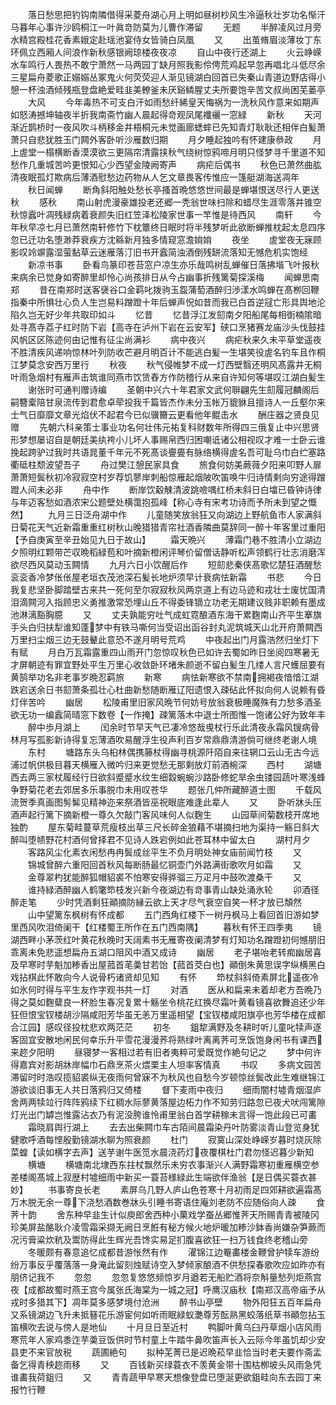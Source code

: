 <!-- { "loadSidebar": true } -->
　　落日愁思把钓钩南隣借得采菱舟湖心月上明如昼树杪风生冷逼秋壮岁功名惭汗马暮年心事许沙鸥桐江一叶眞竒防莫为儿曹作滞留
　　无题
　　半醉凌风过月旁水精宫殿桂花香素娥定赴瑶池宴侍女皆骑白凤凰
　　又
　　出茧脩眉淡薄妆丁东环佩立西厢人间浪作新秋感银阙琼楼夜夜凉
　　自山中夜行还湖上
　　火云峥嵘水车鸣行人畏热不敢宁萧然一马两园丁缺月照我影伶俜荒鸡起早忽再唱北斗低尽余三星扁舟菱歌正嫋嫋丛冢鬼火何荧荧迎人渐见镜湖白回首已失秦山青道边野店得小憩一杯浊酒倾残瓶登盘絶爱畦韭美轑釜未厌谿鳞腥丈夫所要饱辛苦文叔尚困芜蒌亭
　　大风
　　今年毒热不可支白汗如雨愁纤絺皇天悔祸为一洗秋风作意来如期声如怒涛撼坤轴夜半折我南斋竹幽人晨起得竒观凤尾襳襹一窓緑
　　新秋
　　天河渐近鹊桥时一夜风吹斗柄移金井梧桐元未觉画廊蟋蟀已先知青灯耿耿还相伴白髪萧萧只自悲犹胜玉门闗外客卧听沙雁数归期
　　月夕睡起独吟有怀建康叅政
　　月上虗堂一榻横断香漠漠欲三更隔帘清露挟秋气绕树惊鸦啼月明只怪梦寻千里道不知愁作几重城苦吟更恨知心少西望金陵阙寄声
　　病疟后偶书
　　秋色已萧然曲肱清夜眠孤灯欺病后薄酒慰愁边药物从人乞文章畏客传惟应一篷艇湖海送凋年
　　秋日闻蝉
　　断角斜阳触处愁长亭搔首晩悠悠世间最是蝉堪恨送尽行人更送秋
　　感秋
　　南山射虎漫豪雄投老还郷一秃翁世味扫除和蜡尽生涯零落并锥空秋惊蠧叶凋残緑病着衰颜失旧红笠泽松陵家世事一竿惟是待西风
　　南轩
　　今年秋早凉七月已萧然南轩修竹下枕簟终日眠时将半残梦听此欲断蝉推枕起太息四序忽已迁功名堕渺莽衰疾方沈緜新月独多情窥窓澹姢姢
　　夜坐
　　虗堂夜无寐顾影叹竛竮露湿萤黏草云迷雁落汀旧书开蠧简浊酒倒残缾流落知无憾危机实饱经
　　新凉书事
　　卧看鸟篆印苍苔窓户凉生亦乐哉鸣树乱蝉催日落拂堦飞叶报秋来病余已觉身如寄醉里却怜心尚孩排日从今占幽事折残篱菊探溪梅
　　闻蝉思南郑
　　昔在南郑时送客襃谷口金羁叱拨驹玉盌蒲萄酒醉归渉漾水鸣蝉在髙栁回鞭指秦中所惧壮心负人生岂易料蹭蹬十年后蝉声怳如昔而我已白首逆冦亡形具舆地沦陷久岂无好少年共取印如斗
　　忆昔
　　忆昔浮江发劎南夕阳船尾每相衘楠隂暗处寻髙寺荔子红时防下岩【高寺在泸州下岩在云安军】硖口烹猪赛龙庙沙头伐鼓挂风帆区区陈迹何由记惟有征尘尚满衫
　　病中夜兴
　　病疟秋来久未平草堂遥夜不胜清疾风递响惊林叶列防收芒避月明百计不能逃白髪一生堪笑役虗名钓车且作桐江梦莫念安西万里行
　　秋夜
　　秋气侵帷梦不成一灯西壁翳还明风髙露井无桐叶雨急烟村有雁声击筑谁同燕市饮赁舂方作防稽行从来自许知何等堪叹江湖白髪生
　　谢张时可通判赠诗编
　　圣朝中兴六十年君家文武何聨翩先生劎履冠麟阁后嗣簪槖陪甘泉流传到君愈卓荦投我千篇皆杰作未分玉帐万貔貅且擅诗人一丘壑尔来士气日靡靡文章光焰伏不起君今已似骥籋云更看他年鲲击水
　　酬庄器之贤良见赠
　　先朝六科亲策士事业功名何壮伟元祐复科财数年所得四三俄复止中兴思贤形梦想屡诏自是朝廷美纨袴小儿坏人事赐帛西归困嘲诋诸公相视叹才难一士卧云谁挽起跨驴过我时共语晁董千年元不死髙谈亹亹有脉络横得虗名吾可耻乌巾白纻塞路衢砥柱颓波望吾子
　　舟过樊江憩民家具食
　　旅食何妨美蕨薇夕阳来叩野人扉萧萧短鬓秋初冷寂寂空村岁荐饥蓼岸刺船惊雁起烟陂吹笛唤牛归诗情剩向穷途得蹭蹬人间未必非
　　舟中作
　　断岸饮觳觫清波跳噞喁红桥未斜日白墖已昏钟诗律与年迈客愁如酒浓宋公题壁处横霭抱孤峰【称心寺有宋考功诗而予所未到望之慨然】
　　九月三日泛舟湖中作
　　儿童随笑放翁狂又向湖边上野航鱼市人家满斜日菊花天气近新霜重重红树秋山晚猎猎青帘社酒香隣曲莫辞同一醉十年客里过重阳【予自庚寅至辛丑始见九日于故山】
　　霜天晩兴
　　薄霜门巷不胜清小立湖边夕照明红颗带芒収晩稻緑苞和叶摘新橙闲评琴价留僧话静听松声领鹤行壮志消磨浑欲尽西风莫动玉闗情
　　九月六日小饮醒后作
　　短劎悲秦侠髙歌忆楚狂酒醒愁衮衮香冷梦伥伥屋老垣衣茂池深石髪长地炉须早计衰病怯新霜
　　书悲
　　今日我复悲坚卧脚踏壁古来共一死何至尔寂寂秋风两京道上有边马迹和戎壮士废忧国清泪滴闗河入指顾忠义勇推激常恐埋山丘不得委锋镝立功老无期建议贱非职赖有墨成池淋漓豁胸臆
　　又
　　丈夫孰能穷吐气成虹霓酿酒东海干累麴南山齐平生搴旗手头白归扶犁谁知蓬梦中有铁马嘶何当受诏出函谷封丸泥筑城天山北开府萧闗西万里扫尘烟三边无鼓鼙此意恐不遂月明号荒鸡
　　中夜起出门月露浩然归坐灯下有赋
　　月白万瓦霜露重四山雨开门忽惊叹秋色已如许去蜀如昨日坐阅四寒暑无才屏朝迹有罪宜野处平生万里心收敛卧环堵朱颜逝不留白髪生几缕人言尺蠖屈要有黄鹄举功名非老事岁晩忍羁旅
　　新寒
　　病怯新寒欲不禁南拥褐夜愔愔江湖跌宕送余日书劎萧条孤壮心杜曲新愁随断雁辽阳遗恨入疎砧此怀拟向何人说赖有昏灯伴苦吟
　　幽居
　　松陵甫里旧家风晩节何妨号放翁衰极睡魔殊有力愁多酒圣欲无功一编蠧简晴窓下数卷【一作掩】疎篱落木中退士所图惟一饱诸公好为致年丰
　　醉中歩月湖上
　　闰余时节早天气已凄冷悠哉曵杖行乐此清夜永霜风锼病骨林月写孤影新诗得复忘薄酒吹易醒浮生役声利百岁常鼎鼎清游倘可继终老谢人境
　　东村
　　塘路东头乌桕林偶携藤杖得幽寻桃源阡陌自来往辋口云山无古今远浦过帆供极目暮天横雁入微吟归来更觉愁无那剩放灯前酒椀深
　　西村
　　湖塘西去两三家杖履经行日欲斜蹙蹙水纹生细縠蜿蜿沙路卧修蛇旱余虫镂园蔬叶寒浅蜂争野菊花老去郊居多乐事脱巾未用叹苍华
　　题张几仲所藏醉道士图
　　千载风流贺季真画图髣髴见精神迩来祭酒皆巫祝眼底难逢此辈人
　　又
　　卧听牀头压酒声起行篱下摘新橙一尊久欠敲门客风味何人似麴生
　　山园草间菊数枝开席地独酌
　　屋东菊畦蔓草荒瘦枝出草三尺长碎金狼藉不堪摘扫地为渠持一觞日斜大醉叫堕帻野花村酒何曾择君不见诗人跌宕例如此苍耳林中留太白
　　湖村月夕
　　客路风尘化素衣闲愁冉冉鬓成丝平生不负月明处神女庙前闻竹枝
　　又
　　锦城曾醉六重阳回首秋风每断肠最忆铜壶门外路满街歌吹月如霜
　　又
　　金尊翠杓犹能醉狐帽貂裘不怕寒安得骅骝三万疋月中鼓吹渡桑干
　　又
　　谁持緑酒醉幽人鹤氅笻枝发兴新今夜湖边有竒事青山缺处涌氷轮
　　卯酒径醉走笔
　　少时凭酒剩狂顚摘防縁云欲上天才尽气衰空自笑一杯才放已頽然
　　山中望篱东枫树有怀成都
　　五门西角红楼下一树丹枫马上看回首旧游如梦里西风吹泪倚阑干【红楼蜀王所作在五门西南隅】
　　暮秋有怀王四季夷
　　镜湖西畔小茅茨红叶黄花秋晚时天阔素书无雁寄夜阑清梦有灯知功名蹭蹬初何憾朋旧乖离未免悲遥想扁舟五湖口阻风中酒又成诗
　　幽居
　　老子堪咍老转痴幽居喜及早寒时芋魁加糁香出屋菰首芼羮甘若饴【菰首茭白也】顚倒朱黄思误字纵横黑白戏拈棋此怀敢向今人说骨朽诸贤却见知
　　有怀
　　笻杖斜斜倚素屏北遥夜冷如氷何时得与平生友作字观书共一灯
　　对酒
　　医从和扁来未着却老方吾晩乃得之莫如麴糵良一杯脸生春况复累十觞坐令桃花红换尽霜叶黄看镜喜欲舞追还少年狂但恨宝钗楼胡沙隔咸阳芳华虽无恙万里遥相望【宝钗楼咸阳旗亭也芳华楼在成都合江园】感叹径投枕悲欢两茫茫
　　初冬
　　鉏犂满野及冬耕时听儿童叱犊声逐客固宜安散地闲民何幸乐升平雪花漫漫荞将熟绿叶离离荠可烹饭饱身闲书有课西来趂夕阳明
　　昼寝梦一客相过若有旧者夷粹可爱既觉作絶句记之
　　梦中何许得嘉宾对影胡牀岸幅巾石鼎烹茶火煨栗主人坦率客情真
　　书叹
　　多病文园苦滞留时时浩叹揽貂裘纵无夜雨何曾寐不为秋风也自愁今岁顿惊丝鬓改此生难继锦江游欲谈旧事无人共日落鸦归又倚楼
　　督下麦雨中夜归
　　细雨闇村墟青烟湿庐舍两两犊竝行阵阵鸦续下红稠水际蓼黄落屋边柘力作不知劳归路忽已夜犬吠闯篱隙灯光出门罅岂惟露沾衣乃有泥没胯谁怜甫里翁白首学耕稼未言得一饱此段已可畵
　　霜晓肩舆行湖上
　　去去出柴闗巾车古陌间晨霜染丹叶防雾淡青山登览身犹健歌呼酒每悭殷勤镜湖水聊为照衰颜
　　杜门
　　寂寞山深处峥嵘岁暮时烧灰除菜蝗【读如横字去声】送芋谢牛医笕水晨浇药灯夜覆棋杜门君勿怪迟暮少新知
　　横塘
　　横塘南北埭西东拄杖飘然乐未穷农事渐兴人满野霜寒初重雁横空参差楼阁髙城上寂歴村墟细雨中新买一蓑苔様緑此生端欲伴渔翁【是日偶买蓑衣甚妙】
　　书事寄良长老
　　素屏乌几野人庐山色苍寒十月初雨足四郊耕欲遍霜髙万木脱无余一尊下浇愁酒数巻牀头引睡书寄语住庵刘老防不应随俗向人疎
　　食荠十韵
　　舍东种早韭生计似庾郎舍西种小菓戏学蚕丛郷惟荠天所赐青青被陵冈珍美屏盐酪耿介凌雪霜采撷无阙日烹餁有秘方候火地炉暖加糁沙鉢香尚嫌杂笋蕨而况污膏粱炊秔及鬻防得此生辉光吾馋实易足扪腹喜欲狂一扫万钱食终老稽山旁
　　冬暖颇有春意追忆成都昔游怅然有作
　　濯锦江边罨畵楼金鞭曾护犊车游纷纷万事反乎覆落落一身淹此留刻烛赋诗空入梦倾家酿酒不供愁探春歌吹应如昨亦有朋侪记我不
　　忽忽
　　忽忽复悠悠频惊岁月遒若无船贮酒将奈斛量愁列炬燕宫夜【成都故蜀时燕王宫今属张氏海棠为一城之冠】呼鹰汉庙秋【南郑汉高帝庙予从戎时多猎其下】凋年莫多感梦境付沧洲
　　醉书山亭壁
　　物外阳狂五百年扁舟又系镜湖边飞升未抵簮花乐游宦何如听雨眠緑蚁灔尊芳酝熟黑蛟落纸草书顚忽拈玉笛横吹去说与傍人是地仙
　　十月旦日至近村
　　鸭脚叶黄乌臼丹草烟小店风雨寒荒年人家鸡黍迮芋羮豆饭供时节村童上牛踏牛鼻吹笛声长入云际今年虽饥却少安县吏不来官放税
　　蔬圃絶句
　　拟种芜菁已是迟晩菘早韭恰当时老夫要作斋盂备乞得青秧趂雨移
　　又
　　百钱新买绿蓑衣不羡黄金带十围枯栁坡头风雨急凭谁畵我荷鉏归
　　又
　　青青蔬甲早寒天想像登盘已堕涎更欲鉏畦向东去园丁来报竹行鞭
